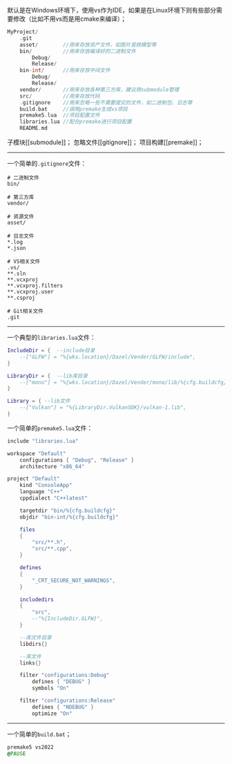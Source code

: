 默认是在Windows环境下，使用vs作为IDE，如果是在Linux环境下则有些部分需要修改（比如不用vs而是用cmake来编译）；

```cpp
MyProject/
	.git
	asset/        //用来存放资产文件，如图片音频模型等
	bin/          //用来存放编译好的二进制文件
		Debug/
		Release/
	bin-int/      //用来存放中间文件
		Debug/
		Release/
	vendor/       //用来存放各种第三方库，建议用submodule管理
	src/          //用来存放代码
	.gitignore    //用来忽略一些不需要提交的文件，如二进制包、日志等
	build.bat     //调用premake生成vs项目
	premake5.lua  //项目配置文件
	libraries.lua //配合premake进行项目配置
	README.md
```

子模块[[submodule]]；
忽略文件[[gitignore]]；
项目构建[[premake]]；

---

一个简单的`.gitignore`文件：

```gitignore
# 二进制文件
bin/

# 第三方库
vendor/

# 资源文件
asset/

# 日志文件
*.log
*.json

# VS相关文件
.vs/
**.sln
**.vcxproj
**.vcxproj.filters
**.vcxproj.user
**.csproj

# Git相关文件
.git
```

---

一个典型的`libraries.lua`文件：

```lua
IncludeDir = {  --include目录
    --["GLFW"] = "%{wks.location}/Dazel/Vender/GLFW/include",
}

LibraryDir = {  --lib库目录
    --["mono"] = "%{wks.location}/Dazel/Vender/mono/lib/%{cfg.buildcfg}",
}

Library = { --lib文件
    --["Vulkan"] = "%{LibraryDir.VulkanSDK}/vulkan-1.lib",
}
```

一个简单的`premake5.lua`文件：

```lua
include "libraries.lua"

workspace "Default"
    configurations { "Debug", "Release" }
    architecture "x86_64"

project "Default"
    kind "ConsoleApp"
    language "C++"
    cppdialect "C++latest"

    targetdir "bin/%{cfg.buildcfg}"
    objdir "bin-int/%{cfg.buildcfg}"

    files
    {
        "src/**.h",
        "src/**.cpp",
    }

    defines
    {
        "_CRT_SECURE_NOT_WARNINGS",
    }

    includedirs
    {
        "src",
        --"%{IncludeDir.GLFW}",
    }

	--库文件目录
    libdirs{}

	--库文件
    links{}

    filter "configurations:Debug"
        defines { "DEBUG" }
        symbols "On"

    filter "configurations:Release"
        defines { "NDEBUG" }
        optimize "On"
```

---

一个简单的`build.bat`；

```bat
premake5 vs2022
@PAUSE
```

